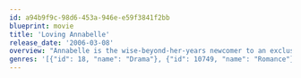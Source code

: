 ```yaml
---
id: a94b9f9c-98d6-453a-946e-e59f3841f2bb
blueprint: movie
title: 'Loving Annabelle'
release_date: '2006-03-08'
overview: "Annabelle is the wise-beyond-her-years newcomer to an exclusive Catholic girls school. Having been expelled from her first two schools she's bound to stir some trouble. Sparks fly though when sexual chemistry appears between her and the Head of her dorm and English teacher, Simone Bradley. Annabelle pursues her relentlessly and until the end the older woman manages to avoid the law."
genres: '[{"id": 18, "name": "Drama"}, {"id": 10749, "name": "Romance"}]'
---
```

